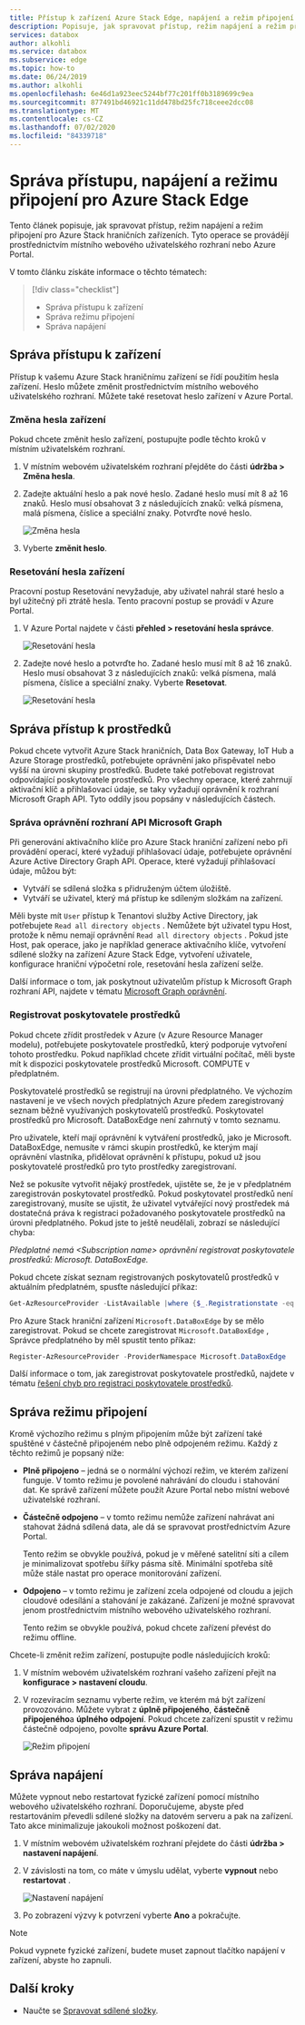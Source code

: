 ```yaml
---
title: Přístup k zařízení Azure Stack Edge, napájení a režim připojení | Microsoft Docs
description: Popisuje, jak spravovat přístup, režim napájení a režim připojení pro Azure Stack hraniční zařízení, které pomáhá přenést data do Azure.
services: databox
author: alkohli
ms.service: databox
ms.subservice: edge
ms.topic: how-to
ms.date: 06/24/2019
ms.author: alkohli
ms.openlocfilehash: 6e46d1a923eec5244bf77c201ff0b3189699c9ea
ms.sourcegitcommit: 877491bd46921c11dd478bd25fc718ceee2dcc08
ms.translationtype: MT
ms.contentlocale: cs-CZ
ms.lasthandoff: 07/02/2020
ms.locfileid: "84339718"
---
```

# <a name="manage-access-power-and-connectivity-mode-for-your-azure-stack-edge"></a>Správa přístupu, napájení a režimu připojení pro Azure Stack Edge

Tento článek popisuje, jak spravovat přístup, režim napájení a režim připojení pro Azure Stack hraničních zařízeních. Tyto operace se provádějí prostřednictvím místního webového uživatelského rozhraní nebo Azure Portal.

V tomto článku získáte informace o těchto tématech:

> [!div class="checklist"]
> * Správa přístupu k zařízení
> * Správa režimu připojení
> * Správa napájení


## <a name="manage-device-access"></a>Správa přístupu k zařízení

Přístup k vašemu Azure Stack hraničnímu zařízení se řídí použitím hesla zařízení. Heslo můžete změnit prostřednictvím místního webového uživatelského rozhraní. Můžete také resetovat heslo zařízení v Azure Portal.

### <a name="change-device-password"></a>Změna hesla zařízení

Pokud chcete změnit heslo zařízení, postupujte podle těchto kroků v místním uživatelském rozhraní.

1. V místním webovém uživatelském rozhraní přejděte do části **údržba > Změna hesla**.
2. Zadejte aktuální heslo a pak nové heslo. Zadané heslo musí mít 8 až 16 znaků. Heslo musí obsahovat 3 z následujících znaků: velká písmena, malá písmena, číslice a speciální znaky. Potvrďte nové heslo.

    ![Změna hesla](media/azure-stack-edge-manage-access-power-connectivity-mode/change-password-1.png)

3. Vyberte **změnit heslo**.
 
### <a name="reset-device-password"></a>Resetování hesla zařízení

Pracovní postup Resetování nevyžaduje, aby uživatel nahrál staré heslo a byl užitečný při ztrátě hesla. Tento pracovní postup se provádí v Azure Portal.

1. V Azure Portal najdete v části **přehled > resetování hesla správce**.

    ![Resetování hesla](media/azure-stack-edge-manage-access-power-connectivity-mode/reset-password-1.png)


2. Zadejte nové heslo a potvrďte ho. Zadané heslo musí mít 8 až 16 znaků. Heslo musí obsahovat 3 z následujících znaků: velká písmena, malá písmena, číslice a speciální znaky. Vyberte **Resetovat**.

    ![Resetování hesla](media/azure-stack-edge-manage-access-power-connectivity-mode/reset-password-2.png)

## <a name="manage-resource-access"></a>Správa přístup k prostředků

Pokud chcete vytvořit Azure Stack hraničních, Data Box Gateway, IoT Hub a Azure Storage prostředků, potřebujete oprávnění jako přispěvatel nebo vyšší na úrovni skupiny prostředků. Budete také potřebovat registrovat odpovídající poskytovatele prostředků. Pro všechny operace, které zahrnují aktivační klíč a přihlašovací údaje, se taky vyžadují oprávnění k rozhraní Microsoft Graph API. Tyto oddíly jsou popsány v následujících částech. 

### <a name="manage-microsoft-graph-api-permissions"></a>Správa oprávnění rozhraní API Microsoft Graph

Při generování aktivačního klíče pro Azure Stack hraniční zařízení nebo při provádění operací, které vyžadují přihlašovací údaje, potřebujete oprávnění Azure Active Directory Graph API. Operace, které vyžadují přihlašovací údaje, můžou být:

-  Vytváří se sdílená složka s přidruženým účtem úložiště.
-  Vytváří se uživatel, který má přístup ke sdíleným složkám na zařízení.

Měli byste mít `User` přístup k Tenantovi služby Active Directory, jak potřebujete `Read all directory objects` . Nemůžete být uživatel typu Host, protože k němu nemají oprávnění `Read all directory objects` . Pokud jste Host, pak operace, jako je například generace aktivačního klíče, vytvoření sdílené složky na zařízení Azure Stack Edge, vytvoření uživatele, konfigurace hraniční výpočetní role, resetování hesla zařízení selže.

Další informace o tom, jak poskytnout uživatelům přístup k Microsoft Graph rozhraní API, najdete v tématu [Microsoft Graph oprávnění](https://docs.microsoft.com/graph/permissions-reference).

### <a name="register-resource-providers"></a>Registrovat poskytovatele prostředků

Pokud chcete zřídit prostředek v Azure (v Azure Resource Manager modelu), potřebujete poskytovatele prostředků, který podporuje vytvoření tohoto prostředku. Pokud například chcete zřídit virtuální počítač, měli byste mít k dispozici poskytovatele prostředků Microsoft. COMPUTE v předplatném.
 
Poskytovatelé prostředků se registrují na úrovni předplatného. Ve výchozím nastavení je ve všech nových předplatných Azure předem zaregistrovaný seznam běžně využívaných poskytovatelů prostředků. Poskytovatel prostředků pro Microsoft. DataBoxEdge není zahrnutý v tomto seznamu.

Pro uživatele, kteří mají oprávnění k vytváření prostředků, jako je Microsoft. DataBoxEdge, nemusíte v rámci skupin prostředků, ke kterým mají oprávnění vlastníka, přidělovat oprávnění k přístupu, pokud už jsou poskytovatelé prostředků pro tyto prostředky zaregistrovaní.

Než se pokusíte vytvořit nějaký prostředek, ujistěte se, že je v předplatném zaregistrován poskytovatel prostředků. Pokud poskytovatel prostředků není zaregistrovaný, musíte se ujistit, že uživatel vytvářející nový prostředek má dostatečná práva k registraci požadovaného poskytovatele prostředků na úrovni předplatného. Pokud jste to ještě neudělali, zobrazí se následující chyba:

*Předplatné nemá \<Subscription name> oprávnění registrovat poskytovatele prostředků: Microsoft. DataBoxEdge.*


Pokud chcete získat seznam registrovaných poskytovatelů prostředků v aktuálním předplatném, spusťte následující příkaz:

```PowerShell
Get-AzResourceProvider -ListAvailable |where {$_.Registrationstate -eq "Registered"}
```

Pro Azure Stack hraniční zařízení `Microsoft.DataBoxEdge` by se mělo zaregistrovat. Pokud se chcete zaregistrovat `Microsoft.DataBoxEdge` , Správce předplatného by měl spustit tento příkaz:

```PowerShell
Register-AzResourceProvider -ProviderNamespace Microsoft.DataBoxEdge
```

Další informace o tom, jak zaregistrovat poskytovatele prostředků, najdete v tématu [řešení chyb pro registraci poskytovatele prostředků](https://docs.microsoft.com/azure/azure-resource-manager/resource-manager-register-provider-errors).

## <a name="manage-connectivity-mode"></a>Správa režimu připojení

Kromě výchozího režimu s plným připojením může být zařízení také spuštěné v částečně připojeném nebo plně odpojeném režimu. Každý z těchto režimů je popsaný níže:

- **Plně připojeno** – jedná se o normální výchozí režim, ve kterém zařízení funguje. V tomto režimu je povolené nahrávání do cloudu i stahování dat. Ke správě zařízení můžete použít Azure Portal nebo místní webové uživatelské rozhraní.

- **Částečně odpojeno** – v tomto režimu nemůže zařízení nahrávat ani stahovat žádná sdílená data, ale dá se spravovat prostřednictvím Azure Portal.

    Tento režim se obvykle používá, pokud je v měřené satelitní síti a cílem je minimalizovat spotřebu šířky pásma sítě. Minimální spotřeba sítě může stále nastat pro operace monitorování zařízení.

- **Odpojeno** – v tomto režimu je zařízení zcela odpojené od cloudu a jejich cloudové odesílání a stahování je zakázané. Zařízení je možné spravovat jenom prostřednictvím místního webového uživatelského rozhraní.

    Tento režim se obvykle používá, pokud chcete zařízení převést do režimu offline.

Chcete-li změnit režim zařízení, postupujte podle následujících kroků:

1. V místním webovém uživatelském rozhraní vašeho zařízení přejít na **konfigurace > nastavení cloudu**.
2. V rozevíracím seznamu vyberte režim, ve kterém má být zařízení provozováno. Můžete vybrat z **úplně připojeného**, **částečně připojeného**a **úplného odpojení**. Pokud chcete zařízení spustit v režimu částečně odpojeno, povolte **správu Azure Portal**.

    ![Režim připojení](media/azure-stack-edge-manage-access-power-connectivity-mode/connectivity-mode.png)
 
## <a name="manage-power"></a>Správa napájení

Můžete vypnout nebo restartovat fyzické zařízení pomocí místního webového uživatelského rozhraní. Doporučujeme, abyste před restartováním převedli sdílené složky na datovém serveru a pak na zařízení. Tato akce minimalizuje jakoukoli možnost poškození dat.

1. V místním webovém uživatelském rozhraní přejdete do části **údržba > nastavení napájení**.
2. V závislosti na tom, co máte v úmyslu udělat, vyberte **vypnout** nebo **restartovat** .

    ![Nastavení napájení](media/azure-stack-edge-manage-access-power-connectivity-mode/shut-down-restart-1.png)

3. Po zobrazení výzvy k potvrzení vyberte **Ano** a pokračujte.

> [!NOTE]
> Pokud vypnete fyzické zařízení, budete muset zapnout tlačítko napájení v zařízení, abyste ho zapnuli.

## <a name="next-steps"></a>Další kroky

- Naučte se [Spravovat sdílené složky](azure-stack-edge-manage-shares.md).
